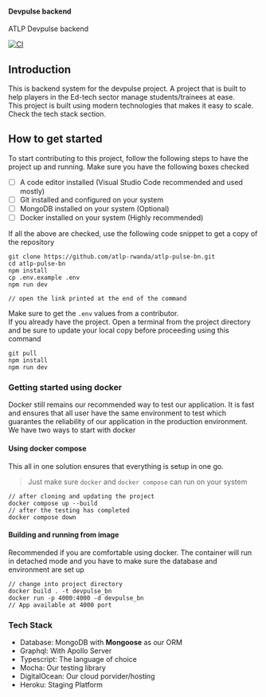 #### Devpulse backend

ATLP Devpulse backend

[![CI](https://github.com/atlp-rwanda/atlp-pulse-bn/actions/workflows/ci-pipeline.yml/badge.svg)](https://github.com/atlp-rwanda/atlp-pulse-bn/actions/workflows/ci-pipeline.yml)

## Introduction

This is backend system for the devpulse project. A project that is built to help players in the Ed-tech sector manage students/trainees at ease. \
This project is built using modern technologies that makes it easy to scale. Check the tech stack section.

## How to get started

To start contributing to this project, follow the following steps to have the project up and running.
Make sure you have the following boxes checked

- [ ] A code editor installed (Visual Studio Code recommended and used mostly)
- [ ] Git installed and configured on your system
- [ ] MongoDB installed on your system (Optional)
- [ ] Docker installed on your system (Highly recommended)

If all the above are checked, use the following code snippet to get a copy of the repository

```git
git clone https://github.com/atlp-rwanda/atlp-pulse-bn.git
cd atlp-pulse-bn
npm install
cp .env.example .env
npm run dev

// open the link printed at the end of the command
```
Make sure to get the `.env` values from a contributor.  
If you already have the project. Open a terminal from the project directory and be sure to update your local copy before proceeding using this command

```git
git pull
npm install
npm run dev
```

### Getting started using docker

Docker still remains our recommended way to test our application. It is fast and ensures that all user have the same environment to test which guarantes the reliability of our application in the production environment. We have two ways to start with docker

#### Using docker compose

This all in one solution ensures that everything is setup in one go.

> Just make sure `docker` and `docker compose` can run on your system

```
// after cloning and updating the project
docker compose up --build
// after the testing has completed
docker compose down
```

#### Building and running from image

Recommended if you are comfortable using docker. The container will run in detached mode and you have to make sure the database and environment are set up

```
// change into project directory
docker build . -t devpulse_bn
docker run -p 4000:4000 -d devpulse_bn
// App available at 4000 port
```

### Tech Stack

- Database: MongoDB with **Mongoose** as our ORM
- Graphql: With Apollo Server
- Typescript: The language of choice
- Mocha: Our testing library
- DigitalOcean: Our cloud porvider/hosting
- Heroku: Staging Platform


